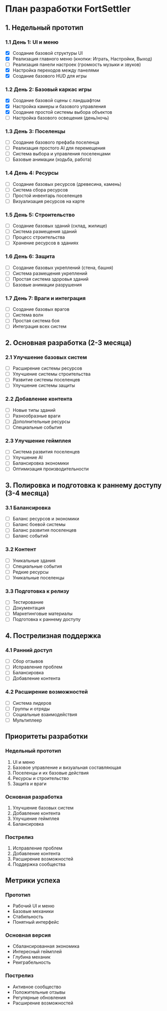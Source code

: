 # План разработки FortSettler

## 1. Недельный прототип

### 1.1 День 1: UI и меню
- [x] Создание базовой структуры UI
- [x] Реализация главного меню (кнопки: Играть, Настройки, Выход)
- [ ] Реализация панели настроек (громкость музыки и звуков)
- [x] Настройка переходов между панелями
- [x] Создание базового HUD для игры

### 1.2 День 2: Базовый каркас игры
- [x] Создание базовой сцены с ландшафтом
- [x] Настройка камеры и базового управления
- [x] Создание простой системы выбора объектов
- [ ] Настройка базового освещения (день/ночь)

### 1.3 День 3: Поселенцы
- [ ] Создание базового префаба поселенца
- [ ] Реализация простого AI для перемещения
- [ ] Система выбора и управления поселенцами
- [ ] Базовые анимации (ходьба, работа)

### 1.4 День 4: Ресурсы
- [ ] Создание базовых ресурсов (древесина, камень)
- [ ] Система сбора ресурсов
- [ ] Простой инвентарь поселенцев
- [ ] Визуализация ресурсов на карте

### 1.5 День 5: Строительство
- [ ] Создание базовых зданий (склад, жилище)
- [ ] Система размещения зданий
- [ ] Процесс строительства
- [ ] Хранение ресурсов в зданиях

### 1.6 День 6: Защита
- [ ] Создание базовых укреплений (стена, башня)
- [ ] Система размещения укреплений
- [ ] Простая система здоровья зданий
- [ ] Базовые анимации разрушения

### 1.7 День 7: Враги и интеграция
- [ ] Создание базовых врагов
- [ ] Система волн
- [ ] Простая система боя
- [ ] Интеграция всех систем

## 2. Основная разработка (2-3 месяца)

### 2.1 Улучшение базовых систем
- [ ] Расширение системы ресурсов
- [ ] Улучшение системы строительства
- [ ] Развитие системы поселенцев
- [ ] Улучшение системы защиты

### 2.2 Добавление контента
- [ ] Новые типы зданий
- [ ] Разнообразные враги
- [ ] Дополнительные ресурсы
- [ ] Специальные события

### 2.3 Улучшение геймплея
- [ ] Система развития поселенцев
- [ ] Улучшение AI
- [ ] Балансировка экономики
- [ ] Оптимизация производительности

## 3. Полировка и подготовка к раннему доступу (3-4 месяца)

### 3.1 Балансировка
- [ ] Баланс ресурсов и экономики
- [ ] Баланс боевой системы
- [ ] Баланс развития поселенцев
- [ ] Баланс событий

### 3.2 Контент
- [ ] Уникальные здания
- [ ] Специальные события
- [ ] Редкие ресурсы
- [ ] Уникальные поселенцы

### 3.3 Подготовка к релизу
- [ ] Тестирование
- [ ] Документация
- [ ] Маркетинговые материалы
- [ ] Подготовка к раннему доступу

## 4. Пострелизная поддержка

### 4.1 Ранний доступ
- [ ] Сбор отзывов
- [ ] Исправление проблем
- [ ] Балансировка
- [ ] Добавление контента

### 4.2 Расширение возможностей
- [ ] Система лидеров
- [ ] Группы и отряды
- [ ] Социальные взаимодействия
- [ ] Мультиплеер

## Приоритеты разработки

### Недельный прототип
1. UI и меню
2. Базовое управление и визуальная составляющая
3. Поселенцы и их базовые действия
4. Ресурсы и строительство
5. Защита и враги

### Основная разработка
1. Улучшение базовых систем
2. Добавление контента
3. Улучшение геймплея
4. Балансировка

### Пострелиз
1. Исправление проблем
2. Добавление контента
3. Расширение возможностей
4. Поддержка сообщества

## Метрики успеха

### Прототип
- Рабочий UI и меню
- Базовые механики
- Стабильность
- Понятный интерфейс

### Основная версия
- Сбалансированная экономика
- Интересный геймплей
- Глубина механик
- Реиграбельность

### Пострелиз
- Активное сообщество
- Положительные отзывы
- Регулярные обновления
- Расширение возможностей 
